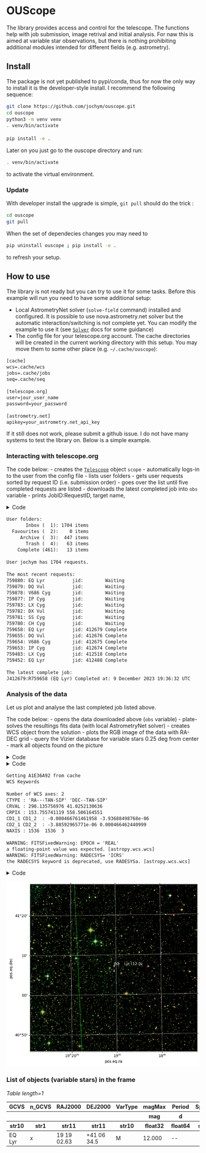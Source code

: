 # OUScope

<!-- WARNING: THIS FILE WAS AUTOGENERATED! DO NOT EDIT! -->

The library provides access and control for the telescope. The functions
help with job submission, image retrival and initial analysis. For naw
this is aimed at variable star observations, but there is nothing
prohibiting additional modules intended for different fields
(e.g. astrometry).

## Install

The package is not yet published to pypi/conda, thus for now the only
way to install it is the developer-style install. I recommend the
following sequence:

``` bash
git clone https://github.com/jochym/ouscope.git
cd ouscope
python3 -m venv venv 
. venv/bin/activate

pip install -e .
```

Later on you just go to the ouscope directory and run:

``` bash
. venv/bin/activate
```

to activate the virtual environment.

### Update

With developer install the upgrade is simple, `git pull` should do the
trick :

``` bash
cd ouscope
git pull
```

When the set of dependecies changes you may need to

``` bash
pip uninstall ouscope ; pip install -e .
```

to refresh your setup.

## How to use

The library is not ready but you can try to use it for some tasks.
Before this example will run you need to have some additional setup:

- Local AstrometryNet solver (`solve-field` command) installed and
  configured. It is possible to use nova.astrometry.net solver but the
  automatic interaction/switching is not complete yet. You can modify
  the example to use it (see
  [`Solver`](https://jochym.github.io/ouscope/solver.html#solver) docs
  for some guidance)
- The config file for your telescope.org account. The cache directories
  will be created in the current working directory with this setup. You
  may move them to some other place (e.g. `~/.cache/ouscope`):

<!-- -->

    [cache]
    wcs=.cache/wcs
    jobs=.cache/jobs
    seq=.cache/seq

    [telescope.org]
    user=jour_user_name
    password=your_password

    [astrometry.net]
    apikey=your_astrometry.net_api_key

If it still does not work, please submit a github issue. I do not have
many systems to test the library on. Below is a simple example.

### Interacting with telescope.org

The code below: - creates the
[`Telescope`](https://jochym.github.io/ouscope/core.html#telescope)
object `scope` - automatically logs-in to the user from the config
file - lists user folders - gets user requests sorted by request ID
(i.e. submission order) - goes over the list until five completed
requests are listed - downloads the latest completed job into `obs`
variable - prints JobID:RequestID, target name,

<details>
<summary>Code</summary>

``` python
from ouscope.core import Telescope

scope=Telescope(config='~/.config/telescope.ini')

print("User folders:")
for f in scope.get_user_folders():
    cnt = f["count"] 
    if cnt is None:
        cnt = 0
    print(f'{f["name"]:>12} ({f["id"]:>3}): {cnt:>4} items')

reqlst=scope.get_user_requests(sort='rid')

print(f'\nUser {scope.user} has {len(reqlst)} requests.')
print("\nThe most recent requests:")
last_complete = None
complete = []
n = 5
for rq in reqlst:
    jid = scope.get_jid_for_req(rq)
    print(f'{rq["id"]}: {rq["objectname"]:15} jid: {(jid if jid else ""):6}', end=' ')
    print(f'{Telescope.REQUESTSTATUS_TEXTS[int(rq["status"])]}')
    if rq["status"]=='8':
        complete.append(jid)
        if last_complete is None:
            last_complete = jid
        n -= 1
    if n<0 :
        break
print()

jid = complete[0]
# Let us show the newest job
job = scope.get_job(int(jid))
req = scope.get_request(int(job['rid']))
target = req['name'].lstrip().rstrip()

print('The latest complete job:')
print(f'J{jid}:R{job["rid"]} ({target}) Completed at: {" ".join(job["completion"])}')

obs = scope.get_obs(job, verbose=True)

scope.logout()
```

</details>

    User folders:
           Inbox (  1): 1704 items
      Favourites (  2):    0 items
         Archive (  3):  447 items
           Trash (  4):   63 items
        Complete (461):   13 items

    User jochym has 1704 requests.

    The most recent requests:
    759880: EQ Lyr          jid:        Waiting
    759879: DQ Vul          jid:        Waiting
    759878: V686 Cyg        jid:        Waiting
    759877: IP Cyg          jid:        Waiting
    759783: LX Cyg          jid:        Waiting
    759782: DX Vul          jid:        Waiting
    759781: SS Cyg          jid:        Waiting
    759780: CH Cyg          jid:        Waiting
    759658: EQ Lyr          jid: 412679 Complete
    759655: DQ Vul          jid: 412676 Complete
    759654: V686 Cyg        jid: 412675 Complete
    759653: IP Cyg          jid: 412674 Complete
    759483: LX Cyg          jid: 412518 Complete
    759452: EQ Lyr          jid: 412488 Complete

    The latest complete job:
    J412679:R759658 (EQ Lyr) Completed at: 9 December 2023 19:36:32 UTC

### Analysis of the data

Let us plot and analyse the last completed job listed above.

The code below: - opens the data downloaded above (`obs` variable) -
plate-solves the resultings fits data (with local AstrometryNet
solver) - creates WCS object from the solution - plots the RGB image of
the data with RA-DEC grid - query the Vizier database for variable stars
0.25 deg from center - mark all objects found on the picture

<details>
<summary>Code</summary>

``` python
from astropy.io import fits
from astropy.wcs import WCS
from astropy.coordinates import SkyCoord
import astropy.units as u
from astroquery.vizier import Vizier
import matplotlib.pyplot as plt
from ouscope.solver import Solver
from ouscope.process import make_color_image
```

</details>
<details>
<summary>Code</summary>

``` python
solver = Solver()

hdu = fits.open(obs)[0]

wcs_head = solver.solve(hdu, tout=30)
wcs = WCS(wcs_head, naxis=2)
wcs.printwcs()
```

</details>

    Getting A1E36A92 from cache
    WCS Keywords

    Number of WCS axes: 2
    CTYPE : 'RA---TAN-SIP' 'DEC--TAN-SIP' 
    CRVAL : 290.135756976 41.0252130636 
    CRPIX : 153.755741119 558.506164551 
    CD1_1 CD1_2  : -0.000466761461958 -3.93688498768e-06 
    CD2_1 CD2_2  : -3.88592965771e-06 0.000466462440999 
    NAXIS : 1536  1536  3

    WARNING: FITSFixedWarning: EPOCH = 'REAL' 
    a floating-point value was expected. [astropy.wcs.wcs]
    WARNING: FITSFixedWarning: RADECSYS= 'ICRS' 
    the RADECSYS keyword is deprecated, use RADESYSa. [astropy.wcs.wcs]

<details>
<summary>Code</summary>

``` python
fig = plt.figure(figsize=(8,8))
ax = plt.subplot(projection=wcs)
plt.grid(color='white', ls='solid', lw=0.5)

# crop the data to remove overscan noise
l, r, t, b = (0, 32, 0, 32)
plt.imshow(make_color_image(hdu.data[:, l:-r, t:-b],
                            order=hdu.header["FILTER"].split(",")))

center = wcs.pixel_to_world(wcs_head['NAXIS1']/2,wcs_head['NAXIS2']/2)
objects = Vizier.query_region(catalog='B/gcvs', 
                             coordinates=center, 
                             radius='0.25deg')
for g in objects:
    for n, o in enumerate(g):
        name = o['VarName']
        radec = SkyCoord(o['RAJ2000'] + o['DEJ2000'], 
                         frame='icrs', unit=(u.hourangle, u.deg))
        ax.scatter([radec.ra.deg, radec.ra.deg], 
                   [radec.dec.deg-0.01, radec.dec.deg+0.01], 
                   marker='|', s=30,
                   color='white',
                   transform=ax.get_transform('world'))
        ax.text(radec.ra.deg, radec.dec.deg+0.014, 
                f'{name} ({o["magMax"]:.1f})', 
                transform=ax.get_transform('world'), color='white')
```

</details>

![](index_files/figure-commonmark/cell-5-output-1.png)

### List of objects (variable stars) in the frame

<div><i>Table length=1</i>
<table id="table140661408332432" class="table-striped table-bordered table-condensed">
<thead><tr><th>GCVS</th><th>n_GCVS</th><th>RAJ2000</th><th>DEJ2000</th><th>VarType</th><th>magMax</th><th>Period</th><th>SpType</th><th>Exists</th><th>VarName</th><th>Simbad</th></tr></thead>
<thead><tr><th></th><th></th><th></th><th></th><th></th><th>mag</th><th>d</th><th></th><th></th><th></th><th></th></tr></thead>
<thead><tr><th>str10</th><th>str1</th><th>str11</th><th>str11</th><th>str10</th><th>float32</th><th>float64</th><th>str17</th><th>str12</th><th>str11</th><th>str6</th></tr></thead>
<tr><td>EQ Lyr</td><td>x</td><td>19 19 02.63</td><td>+41 06 34.5</td><td>M</td><td>12.000</td><td>--</td><td></td><td></td><td>EQ    Lyr</td><td>Simbad</td></tr>
</table></div>
